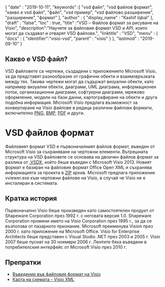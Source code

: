 {
  "date" : "2019-10-11",
  "keywords" :[ "vsd файл", "vsd файлов формат", "какво е vsd файл", "файл", "vsd пример", "vsd файлово разширение", "разширение", "формат" ],
  "author" : {
    "display_name" : "Kashif Iqbal"
},
  "draft" : "false",
  "toc" : true,
  "title" :"VSD – Файлов формат за рисуване на Visio",
  "description":"Научете за файловия формат VSD и API, които могат да създават и отварят VSD файлове.",
  "linktitle" : "VSD",
  "menu" : {
    "docs" : {
	  "identifier":"visio-vsd",
      "parent" : "visio"
}
},
  "lastmod" : "2019-09-10"
}

## Какво е VSD файл?

VSD файловете са чертежи, създадени с приложението Microsoft Visio, за да представят разнообразие от графични обекти и взаимовръзката между тях. Такива чертежи могат да съдържат визуални обекти, като например визуални обекти, диаграми, UML диаграма, информационен поток, организационни диаграми, софтуерни диаграми, мрежово оформление, модели на бази данни, картографиране на обекти и друга подобна информация. Microsoft Visio предлага възможност за конвертиране на Visio файлове в редица различни файлови формати, включително [PNG](/bg/image/png/), [BMP](/bg/image/bmp/), [PDF](/bg/pdf/) и други.

# VSD файлов формат #

Файловият формат VSD е първоначалният файлов формат, въведен от Microsoft Visio за съхраняване на чертожни елементи. Вътрешната структура на VSD файловете се основава на двоичен файлов формат за разлика от [.VSDX](/bg/visio/vsdx/), който беше въведен с Microsoft Visio 2013. Новият формат е базиран на файловия формат Office Open XML и съхранява информацията за проекта в [ZIP](/bg/compression/zip/) архив. Microsoft предлага приложение vviewer.exe към чертожни файлове на Visio, в случай че Visio не е инсталиран в системата.

## Кратка история ##

Първоначално Visio беше произведен като самостоятелен продукт от Shapeware Corporation през 1992 г. с неговата версия 1.0. Shapeware Corporation промени името на Visio Corporation през 1995 г., за да се възползва от пазарното признание. Microsoft преименува Vision през 2000 г. като приложение на Microsoft Office. Visio for Enterprise Architects беше представен с Visual Studio .NET през 2003 и 2005 г. Visio 2007 беше пуснат на 30 ноември 2006 г. Лентите бяха въведени в потребителския интерфейс от Microsoft Visio през 2010 г.

## Препратки ##

* [Въведение във файловия формат на Visio](https://learn.microsoft.com/en-us/office/client-developer/visio/introduction-to-the-visio-file-formatvsdx)
* [Карта на схемата - Visio XML](https://learn.microsoft.com/en-us/office/client-developer/visio/schema-mapvisio-xml)

